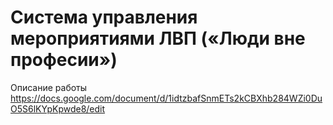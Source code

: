 # Система управления мероприятиями ЛВП («Люди вне професии»)

Описание работы https://docs.google.com/document/d/1idtzbafSnmETs2kCBXhb284WZi0DuO5S6lKYpKpwde8/edit
